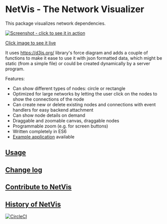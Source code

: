# NetVis - The Network Visualizer

This package visualizes network dependencies.

[![Screenshot - click to see it in action](https://jschirrmacher.github.io/netvis/example/netvis.png)](https://jschirrmacher.github.io/netvis/example/)

[Click image to see it live](https://jschirrmacher.github.io/netvis/example/)

It uses https://d3js.org/ library's force diagram and adds a couple of
functions to make it ease to use it with json formatted data, which might be
static (from a simple file) or could be created dynamically by a server program.

Features:

- Can show different types of nodes: circle or rectangle
- Optimized for large networks by letting the user click on the nodes to show the connections of the node
- Can create new or delete existing nodes and connections with event handlers for easy backend attachment
- Can show node details on demand
- Draggable and zoomable canvas, draggable nodes
- Programmable zoom (e.g. for screen buttons)
- Written completely in ES6
- [Example application](https://jschirrmacher.github.io/netvis-server/) available

## [Usage](https://github.com/jschirrmacher/netvis/wiki/Usage)

## [Change log](https://github.com/jschirrmacher/netvis/wiki/ChangeLog)

## [Contribute to NetVis](https://github.com/jschirrmacher/netvis/wiki/Contribute)

## [History of NetVis](https://github.com/jschirrmacher/netvis/wiki/History)

[![CircleCI](https://circleci.com/gh/jschirrmacher/netvis.svg?style=svg)](https://circleci.com/gh/jschirrmacher/netvis)
